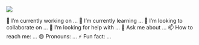 <img src="https://img.shields.io/badge/foodpanda?style=social&logo=#D70F64&logoColor=#D70F64"/>

🔭 I’m currently working on ...
🌱 I’m currently learning ...
👯 I’m looking to collaborate on ...
🤔 I’m looking for help with ...
💬 Ask me about ...
📫 How to reach me: ...
😄 Pronouns: ...
⚡ Fun fact: ...
